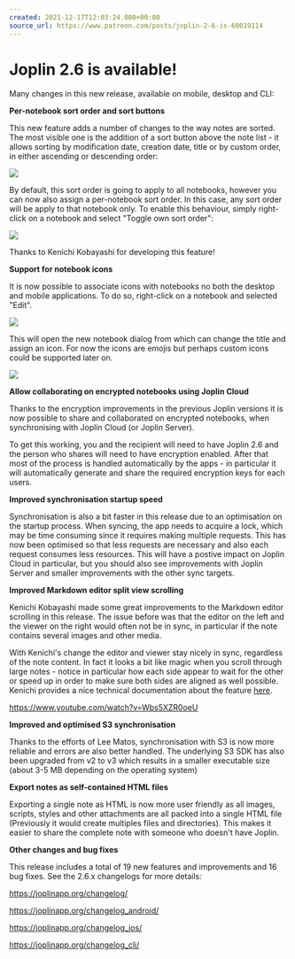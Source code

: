 ```yaml
---
created: 2021-12-17T12:03:24.000+00:00
source_url: https://www.patreon.com/posts/joplin-2-6-is-60019114
---
```


# Joplin 2.6 is available!

Many changes in this new release, available on mobile, desktop and CLI:

**Per-notebook sort order and sort buttons**

This new feature adds a number of changes to the way notes are sorted. The most visible one is the addition of a sort button above the note list - it allows sorting by modification date, creation date, title or by custom order, in either ascending or descending order:

![](https://raw.githubusercontent.com/laurent22/joplin/dev/Assets/WebsiteAssets/images/news/20211217-120324_0.png)

By default, this sort order is going to apply to all notebooks, however you can now also assign a per-notebook sort order. In this case, any sort order will be apply to that notebook only. To enable this behaviour, simply right-click on a notebook and select "Toggle own sort order":

![](https://raw.githubusercontent.com/laurent22/joplin/dev/Assets/WebsiteAssets/images/news/20211217-120324_1.png)

Thanks to Kenichi Kobayashi for developing this feature!

**Support for notebook icons**

It is now possible to associate icons with notebooks no both the desktop and mobile applications. To do so, right-click on a notebook and selected "Edit".

![](https://raw.githubusercontent.com/laurent22/joplin/dev/Assets/WebsiteAssets/images/news/20211217-120324_2.png)

This will open the new notebook dialog from which can change the title and assign an icon. For now the icons are emojis but perhaps custom icons could be supported later on.

![](https://raw.githubusercontent.com/laurent22/joplin/dev/Assets/WebsiteAssets/images/news/20211217-120324_3.png)

**Allow collaborating on encrypted notebooks using Joplin Cloud**

Thanks to the encryption improvements in the previous Joplin versions it is now possible to share and collaborated on encrypted notebooks, when synchronising with Joplin Cloud (or Joplin Server).

To get this working, you and the recipient will need to have Joplin 2.6 and the person who shares will need to have encryption enabled. After that most of the process is handled automatically by the apps - in particular it will automatically generate and share the required encryption keys for each users.

**Improved synchronisation startup speed**

Synchronisation is also a bit faster in this release due to an optimisation on the startup process. When syncing, the app needs to acquire a lock, which may be time consuming since it requires making multiple requests. This has now been optimised so that less requests are necessary and also each request consumes less resources. This will have a postive impact on Joplin Cloud in particular, but you should also see improvements with Joplin Server and smaller improvements with the other sync targets.

**Improved Markdown editor split view scrolling**

Kenichi Kobayashi made some great improvements to the Markdown editor scrolling in this release. The issue before was that the editor on the left and the viewer on the right would often not be in sync, in particular if the note contains several images and other media.

With Kenichi's change the editor and viewer stay nicely in sync, regardless of the note content. In fact it looks a bit like magic when you scroll through large notes - notice in particular how each side appear to wait for the other or speed up in order to make sure both sides are aligned as well possible. Kenichi provides a nice technical documentation about the feature [here](https://github.com/laurent22/joplin/pull/5512#issuecomment-931277022).

https://www.youtube.com/watch?v=Wbs5XZR0oeU

**Improved and optimised S3 synchronisation**

Thanks to the efforts of Lee Matos, synchronisation with S3 is now more reliable and errors are also better handled. The underlying S3 SDK has also been upgraded from v2 to v3 which results in a smaller executable size (about 3-5 MB depending on the operating system)

**Export notes as self-contained HTML files**

Exporting a single note as HTML is now more user friendly as all images, scripts, styles and other attachments are all packed into a single HTML file (Previously it would create multiples files and directories). This makes it easier to share the complete note with someone who doesn't have Joplin.

**Other changes and bug fixes**

This release includes a total of 19 new features and improvements and 16 bug fixes. See the 2.6.x changelogs for more details:

https://joplinapp.org/changelog/

https://joplinapp.org/changelog_android/

https://joplinapp.org/changelog_ios/

https://joplinapp.org/changelog_cli/
